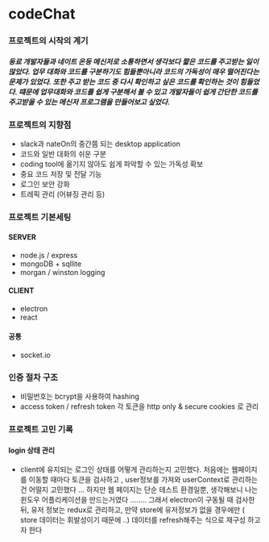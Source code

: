 # codeChat

### 프로젝트의 시작의 계기
##### 동료 개발자들과 네이트 온등 메신저로 소통하면서 생각보다 짧은 코드를 주고받는 일이 많았다.   업무 대화와 코드를 구분하기도 힘들뿐아니라 코드의 가독성이 매우 떨어진다는 문제가 있었다.   또한 주고 받는 코드 중 다시 확인하고 싶은 코드를 확인하는 것이 힘들었다. 떄문에 업무대화와 코드를 쉽게 구분해서 볼 수 있고 개발자들이 쉽게 간단한 코드를 주고받을 수 있는 메신저 프로그램을 만들어보고 싶었다.

### 프로젝트의 지향점 
- slack과 nateOn의 중간쯤 되는 desktop application
- 코드와 일반 대화의 쉬운 구분
- coding tool에 옮기지 않아도 쉽게 파악할 수 있는 가독성 확보
- 중요 코드 저장 및 전달 기능
- 로그인 보안 강화
- 트레픽 관리 (어뷰징 관리 등)


### 프로젝트 기본세팅  
#### SERVER
- node.js / express
- mongoDB  + sqllite 
- morgan / winston logging 

#### CLIENT 
- electron
- react

#### 공통
- socket.io

### 인증 절차 구조 
- 비밀번호는 bcrypt을 사용하여 hashing
- access token / refresh token 각 토큰을 http only & secure cookies 로 관리
  


### 프로젝트 고민 기록 
#### login 상태 관리 
- client에 유지되는 로그인 상태를 어떻게 관리하는지 고민했다. 처음에는 웹페이지를 이동할 때마다 토큰을 검사하고 , user정보를 가져와 userContext로 관리하는건 어떨지 고민했다 ...
  하지만 웹 페이지는 단순 테스트 환경일뿐, 생각해보니 나는 윈도우 어플리케이션을 만드는거였다 ........
  그래서 electron이 구동될 때 검사한 뒤, 유저 정보는 redux로 관리하고, 만약 store에 유저정보가 없을 경우에만 ( store 데이터는 휘발성이기 때문에 ..)  데이터를 refresh해주는 식으로 재구성 하고자 한다 


  
